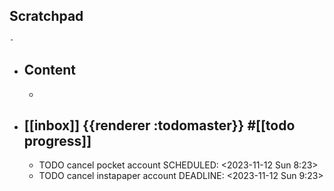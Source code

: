 ## Scratchpad
	-
- ## Content
	-
- ## [[inbox]] {{renderer :todomaster}} #[[todo progress]]
	- TODO cancel pocket account
	  SCHEDULED: <2023-11-12 Sun 8:23>
	- TODO cancel instapaper account
	  DEADLINE: <2023-11-12 Sun 9:23>